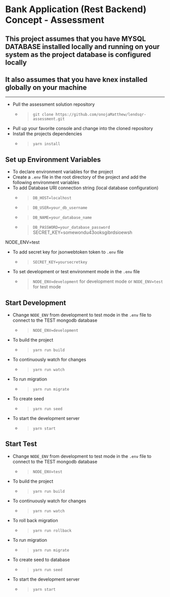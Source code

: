 Bank Application (Rest Backend) Concept - Assessment
===

## This project assumes that you have MYSQL DATABASE installed locally and running on your system as the project database is configured locally
## It also assumes that you have knex installed globally on your machine
---

* Pull the assessment solution repository
    - > `git clone https://github.com/onojaMatthew/lendsqr-assessment.git`
* Pull up your favorite console and change into the cloned repository
* Install the projects dependencies 
    - > `yarn install`

Set up Environment Variables
---
* To declare environment variables for the project
* Create a `.env` file in the root directory of the project and add the following environment variables
* To add Database URI connection string (local database configuration)
    - > `DB_HOST=localhost`
    - > `DB_USER=your_db_username`
    - > `DB_NAME=your_database_name`
    - > `DB_PASSWORD=your_database_password`
    SECRET_KEY=somewondu43ooksgibrdsioewsh

NODE_ENV=test
* To add secret key for jsonwebtoken token to `.env` file
    - > `SECRET_KEY=yoursecretkey`

* To set development or test environment mode in the `.env` file
    - > `NODE_ENV=development` for development mode or `NODE_ENV=test` for test mode


Start Development 
---
* Change `NODE_ENV` from development to test mode in the `.env` file to connect to the TEST mongodb database
    - > `NODE_ENV=development`
* To build the project
    - > `yarn run build`
* To continuously watch for changes 
    - > `yarn run watch`
* To run migration 
    - > `yarn run migrate`
* To create seed
    - > `yarn run seed`
* To start the development server
    - > `yarn start`

Start Test 
---
* Change `NODE_ENV` from development to test mode in the `.env` file to connect to the TEST mongodb database
    - > `NODE_ENV=test`
* To build the project
    - > `yarn run build`
* To continuously watch for changes 
    - > `yarn run watch`
* To roll back migration 
    - > `yarn run rollback`
* To run migration 
    - > `yarn run migrate`
* To create seed to database
    - > `yarn run seed`
* To start the development server
    - > `yarn start`
